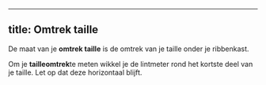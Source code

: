 ***

## title: Omtrek taille

De maat van je **omtrek taille** is de omtrek van je taille onder je ribbenkast.

Om je **tailleomtrek**te meten wikkel je de lintmeter rond het kortste deel van je taille. Let op dat deze horizontaal blijft.
